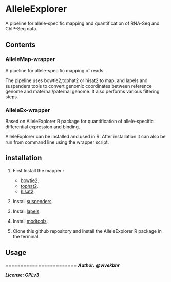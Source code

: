 
# AlleleExplorer
A pipeline for allele-specific mapping and quantification of RNA-Seq and ChIP-Seq data.

## Contents

### AlleleMap-wrapper
A pipeline for allele-specific mapping of reads.

The pipeline uses bowtie2,tophat2 or hisat2 to map, and lapels and suspenders tools to convert
genomic coordinates between reference genome and maternal/paternal genome.
It also performs various filtering steps.

### AlleleEx-wrapper
Based on AlleleExplorer R package for quantification of allele-specific differential expression and binding.

AlleleExplorer can be installed and used in R. After installation it can also be run from command line using the wrapper script.


## installation

1) First Install the mapper :
    * [bowtie2](http://bowtie-bio.sourceforge.net/bowtie2/index.shtml).
    * [tophat2](https://ccb.jhu.edu/software/tophat/index.shtml).
    * [hisat2](https://ccb.jhu.edu/software/hisat2/index.shtml).

2) Install [suspenders](https://github.com/holtjma/suspenders).

3) Install [lapels](https://pypi.python.org/pypi/lapels).

4) Install [modtools](https://pypi.python.org/pypi/modtools/1.0.2).

5) Clone this github repository and install the AlleleExplorer R package in the terminal.

## Usage



========================
***Author: @vivekbhr***

***License: GPLv3***
